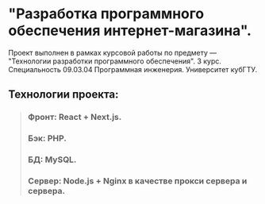 # "Разработка программного обеспечения интернет-магазина".
Проект выполнен в рамках курсовой работы по предмету — "Технологии разработки программного обеспечения".
3 курс. Специальность 09.03.04 Программная инженерия.
Университет кубГТУ. 
  
## Технологии проекта:
  > ### Фронт: React + Next.js.
  > ### Бэк: PHP.
  > ### БД: MySQL.
  > ### Сервер: Node.js + Nginx в качестве прокси сервера и сервера.
